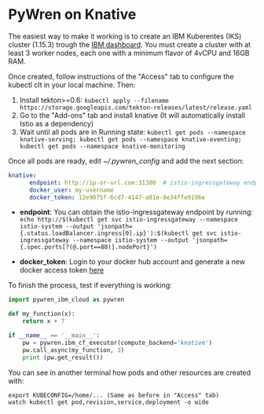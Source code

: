 # PyWren on Knative

The easiest way to make it working is to create an IBM Kuberentes (IKS) cluster (1.15.3) trough the [IBM dashboard](https://cloud.ibm.com/kubernetes/landing). You must create a cluster with at least 3 worker nodes, each one with a minimum flavor of 4vCPU and 16GB RAM.


Once created, follow instructions of the "Access" tab to configure the kubectl clt in your local machine. Then:

1. Install tekton>=0.6: `kubectl apply --filename https://storage.googleapis.com/tekton-releases/latest/release.yaml`
2. Go to the "Add-ons" tab and install knative (It will automatically install Istio as a dependency)
3. Wait until all pods are in Running state: `kubectl get pods --namespace knative-serving; kubectl get pods --namespace knative-eventing; kubectl get pods --namespace knative-monitoring`

Once all pods are ready, edit *~/.pywren_config* and add the next section:

```yaml
knative:
      endpoint: http://ip-or-url.com:31380  # istio-ingressgateway endpoint
      docker_user: my-username
      docker_token: 12e9075f-6cd7-4147-a01e-8e34ffe9196e
```

- **endpoint**: You can obtain the istio-ingressgateway endpoint by running: 
`echo http://$(kubectl get svc istio-ingressgateway --namespace istio-system --output 'jsonpath={.status.loadBalancer.ingress[0].ip}'):$(kubectl get svc istio-ingressgateway --namespace istio-system --output 'jsonpath={.spec.ports[?(@.port==80)].nodePort}')`

- **docker_token**: Login to your docker hub account and generate a new docker access token [here](https://hub.docker.com/settings/security)

To finish the process, test if everything is working:

```python
import pywren_ibm_cloud as pywren

def my_function(x):
    return x + 7

if __name__ == '__main__':
    pw = pywren.ibm_cf_executor(compute_backend='knative')
    pw.call_async(my_function, 3)
    print (pw.get_result())
```

You can see in another terminal how pods and other resources are created with:

```
export KUBECONFIG=/home/... (Same as before in "Access" tab)
watch kubectl get pod,revision,service,deployment -o wide
```